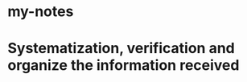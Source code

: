 # my-notes
Systematization, verification and organize the information received
===================================================================

